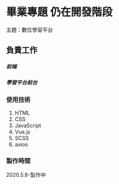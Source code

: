 # 畢業專題 仍在開發階段
主題：數位學習平台

## 負責工作
##### 前端
##### 學習平台前台

### 使用技術
1. HTML
2. CSS
3. JavaScript
4. Vue.js
5. SCSS
6. axios

### 製作時間
2020.5.8-製作中

<!-- # story-panda

## Project setup
```
npm install
```

### Compiles and hot-reloads for development
```
npm run serve
```

### Compiles and minifies for production
```
npm run build
```

### Lints and fixes files
```
npm run lint
```

### Customize configuration
See [Configuration Reference](https://cli.vuejs.org/config/). -->
